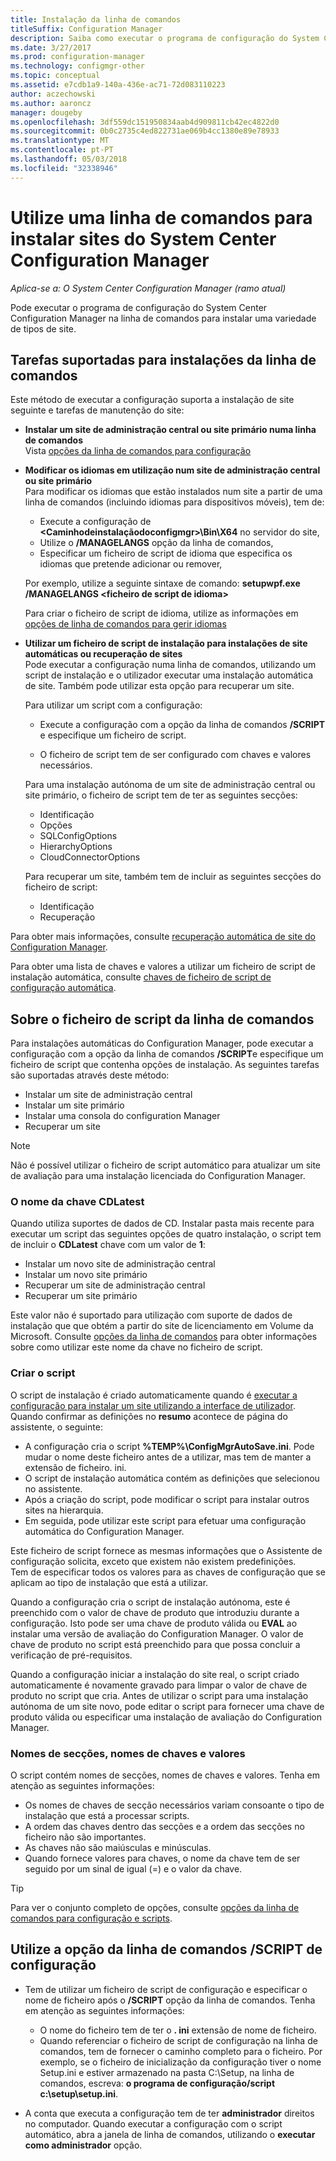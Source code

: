 ```yaml
---
title: Instalação da linha de comandos
titleSuffix: Configuration Manager
description: Saiba como executar o programa de configuração do System Center Configuration Manager numa linha de comandos para uma variedade de instalações de site.
ms.date: 3/27/2017
ms.prod: configuration-manager
ms.technology: configmgr-other
ms.topic: conceptual
ms.assetid: e7cdb1a9-140a-436e-ac71-72d083110223
author: aczechowski
ms.author: aaroncz
manager: dougeby
ms.openlocfilehash: 3df559dc151950834aab4d909811cb42ec4822d0
ms.sourcegitcommit: 0b0c2735c4ed822731ae069b4cc1380e89e78933
ms.translationtype: MT
ms.contentlocale: pt-PT
ms.lasthandoff: 05/03/2018
ms.locfileid: "32338946"
---
```

# <a name="use-a-command-line-to-install-system-center-configuration-manager-sites"></a>Utilize uma linha de comandos para instalar sites do System Center Configuration Manager

*Aplica-se a: O System Center Configuration Manager (ramo atual)*

 Pode executar o programa de configuração do System Center Configuration Manager na linha de comandos para instalar uma variedade de tipos de site.

## <a name="supported-tasks-for-command-line-installations"></a>Tarefas suportadas para instalações da linha de comandos
 Este método de executar a configuração suporta a instalação de site seguinte e tarefas de manutenção do site:

-   **Instalar um site de administração central ou site primário numa linha de comandos**  
  Vista [opções da linha de comandos para configuração](../../../../core/servers/deploy/install/command-line-options-for-setup.md)

-  **Modificar os idiomas em utilização num site de administração central ou site primário**  
    Para modificar os idiomas que estão instalados num site a partir de uma linha de comandos (incluindo idiomas para dispositivos móveis), tem de:  

     -   Execute a configuração de  **&lt;Caminhodeinstalaçãodoconfigmgr\>\Bin\X64** no servidor do site,
     -   Utilize o **/MANAGELANGS** opção da linha de comandos,
     -   Especificar um ficheiro de script de idioma que especifica os idiomas que pretende adicionar ou remover,  

    Por exemplo, utilize a seguinte sintaxe de comando: **setupwpf.exe /MANAGELANGS &lt;ficheiro de script de idioma\>**  

    Para criar o ficheiro de script de idioma, utilize as informações em [opções de linha de comandos para gerir idiomas](../../../../core/servers/deploy/install/command-line-options-for-setup.md#bkmk_Lang)  

-  **Utilizar um ficheiro de script de instalação para instalações de site automáticas ou recuperação de sites**  
    Pode executar a configuração numa linha de comandos, utilizando um script de instalação e o utilizador executar uma instalação automática de site. Também pode utilizar esta opção para recuperar um site.    

    Para utilizar um script com a configuração:  

    -   Execute a configuração com a opção da linha de comandos **/SCRIPT** e especifique um ficheiro de script.  

    -   O ficheiro de script tem de ser configurado com chaves e valores necessários.  

    Para uma instalação autónoma de um site de administração central ou site primário, o ficheiro de script tem de ter as seguintes secções:  

    -   Identificação    
    -   Opções    
    -   SQLConfigOptions    
      -   HierarchyOptions    
    -   CloudConnectorOptions   

    Para recuperar um site, também tem de incluir as seguintes secções do ficheiro de script:  

    -   Identificação  
    -   Recuperação

Para obter mais informações, consulte [recuperação automática de site do Configuration Manager](/sccm/protect/understand/unattended-recovery).  

Para obter uma lista de chaves e valores a utilizar um ficheiro de script de instalação automática, consulte [chaves de ficheiro de script de configuração automática](../../../../core/servers/deploy/install/command-line-options-for-setup.md#bkmk_Unattended).  

## <a name="about-the-command-line-script-file"></a>Sobre o ficheiro de script da linha de comandos  
 Para instalações automáticas do Configuration Manager, pode executar a configuração com a opção da linha de comandos **/SCRIPT**e especifique um ficheiro de script que contenha opções de instalação. As seguintes tarefas são suportadas através deste método:  

-   Instalar um site de administração central  
-   Instalar um site primário  
-   Instalar uma consola do configuration Manager  
-   Recuperar um site  

> [!NOTE]  
>  Não é possível utilizar o ficheiro de script automático para atualizar um site de avaliação para uma instalação licenciada do Configuration Manager.  

### <a name="the-cdlatest-key-name"></a>O nome da chave CDLatest
Quando utiliza suportes de dados de CD. Instalar pasta mais recente para executar um script das seguintes opções de quatro instalação, o script tem de incluir o **CDLatest** chave com um valor de **1**:
- Instalar um novo site de administração central
- Instalar um novo site primário
- Recuperar um site de administração central
- Recuperar um site primário

Este valor não é suportado para utilização com suporte de dados de instalação que que obtém a partir do site de licenciamento em Volume da Microsoft.
Consulte [opções da linha de comandos](/sccm/core/servers/deploy/install/command-line-options-for-setup) para obter informações sobre como utilizar este nome da chave no ficheiro de script.



### <a name="create-the-script"></a>Criar o script
O script de instalação é criado automaticamente quando é [executar a configuração para instalar um site utilizando a interface de utilizador](../../../../core/servers/deploy/install/use-the-setup-wizard-to-install-sites.md).  Quando confirmar as definições no **resumo** acontece de página do assistente, o seguinte:  

-   A configuração cria o script **%TEMP%\ConfigMgrAutoSave.ini**.  Pode mudar o nome deste ficheiro antes de a utilizar, mas tem de manter a extensão de ficheiro. ini.  
-   O script de instalação automática contém as definições que selecionou no assistente.  
-   Após a criação do script, pode modificar o script para instalar outros sites na hierarquia.  
-   Em seguida, pode utilizar este script para efetuar uma configuração automática do Configuration Manager.  

Este ficheiro de script fornece as mesmas informações que o Assistente de configuração solicita, exceto que existem não existem predefinições.   
Tem de especificar todos os valores para as chaves de configuração que se aplicam ao tipo de instalação que está a utilizar.   

Quando a configuração cria o script de instalação autónoma, este é preenchido com o valor de chave de produto que introduziu durante a configuração. Isto pode ser uma chave de produto válida ou **EVAL** ao instalar uma versão de avaliação do Configuration Manager. O valor de chave de produto no script está preenchido para que possa concluir a verificação de pré-requisitos.   

Quando a configuração iniciar a instalação do site real, o script criado automaticamente é novamente gravado para limpar o valor de chave de produto no script que cria. Antes de utilizar o script para uma instalação autónoma de um site novo, pode editar o script para fornecer uma chave de produto válida ou especificar uma instalação de avaliação do Configuration Manager.  

### <a name="section-names-key-names-and-values"></a>Nomes de secções, nomes de chaves e valores
O script contém nomes de secções, nomes de chaves e valores. Tenha em atenção as seguintes informações:
-   Os nomes de chaves de secção necessários variam consoante o tipo de instalação que está a processar scripts.
-   A ordem das chaves dentro das secções e a ordem das secções no ficheiro não são importantes.     
-   As chaves não são maiúsculas e minúsculas.  
-   Quando fornece valores para chaves, o nome da chave tem de ser seguido por um sinal de igual (=) e o valor da chave.    

> [!TIP]  
>  Para ver o conjunto completo de opções, consulte [opções da linha de comandos para configuração e scripts](../../../../core/servers/deploy/install/command-line-options-for-setup.md).  

## <a name="use-the-script-setup-command-line-option"></a>Utilize a opção da linha de comandos /SCRIPT de configuração

-   Tem de utilizar um ficheiro de script de configuração e especificar o nome de ficheiro após o **/SCRIPT** opção da linha de comandos. Tenha em atenção as seguintes informações:   
    -   O nome do ficheiro tem de ter o **. ini** extensão de nome de ficheiro.  
    -   Quando referenciar o ficheiro de script de configuração na linha de comandos, tem de fornecer o caminho completo para o ficheiro. Por exemplo, se o ficheiro de inicialização da configuração tiver o nome Setup.ini e estiver armazenado na pasta C:\Setup, na linha de comandos, escreva: **o programa de configuração/script c:\setup\setup.ini**.  

-   A conta que executa a configuração tem de ter **administrador** direitos no computador. Quando executar a configuração com o script automático, abra a janela de linha de comandos, utilizando o **executar como administrador** opção.   

